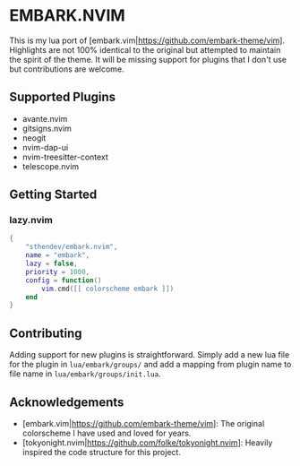 # EMBARK.NVIM
This is my lua port of [embark.vim|https://github.com/embark-theme/vim]. Highlights are not 100% identical to the original but attempted to maintain the spirit of the theme. It will be missing support for plugins that I don't use but contributions are welcome.

## Supported Plugins
- avante.nvim
- gitsigns.nvim
- neogit
- nvim-dap-ui
- nvim-treesitter-context
- telescope.nvim

## Getting Started

### lazy.nvim
```lua
{
    "sthendev/embark.nvim",
    name = "embark",
    lazy = false,
    priority = 1000,
    config = function()
        vim.cmd([[ colorscheme embark ]])
    end
}
```

## Contributing
Adding support for new plugins is straightforward. Simply add a new lua file for the plugin in `lua/embark/groups/` and add a mapping from plugin name to file name in `lua/embark/groups/init.lua`.

## Acknowledgements
- [embark.vim|https://github.com/embark-theme/vim]: The original colorscheme I have used and loved for years.
- [tokyonight.nvim|https://github.com/folke/tokyonight.nvim]: Heavily inspired the code structure for this project.
